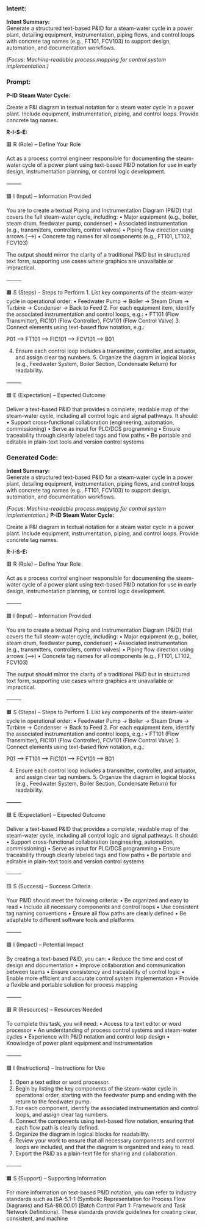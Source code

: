 ### Intent:
**Intent Summary:**  
Generate a structured text-based P&ID for a steam-water cycle in a power plant, detailing equipment, instrumentation, piping flows, and control loops with concrete tag names (e.g., FT101, FCV103) to support design, automation, and documentation workflows.  

*(Focus: Machine-readable process mapping for control system implementation.)*

### Prompt:
**P-ID Steam Water Cycle:**

Create a P&I diagram in textual notation for a steam water cycle in a power plant. Include equipment, instrumentation, piping, and control loops. Provide concrete tag names.


**R-I-S-E:**

🟥 R (Role) – Define Your Role

Act as a process control engineer responsible for documenting the steam-water cycle of a power plant using text-based P&ID notation for use in early design, instrumentation planning, or control logic development.

⸻

🟩 I (Input) – Information Provided

You are to create a textual Piping and Instrumentation Diagram (P&ID) that covers the full steam-water cycle, including:
	•	Major equipment (e.g., boiler, steam drum, feedwater pump, condenser)
	•	Associated instrumentation (e.g., transmitters, controllers, control valves)
	•	Piping flow direction using arrows (-->)
	•	Concrete tag names for all components (e.g., FT101, LT102, FCV103)

The output should mirror the clarity of a traditional P&ID but in structured text form, supporting use cases where graphics are unavailable or impractical.

⸻

🟧 S (Steps) – Steps to Perform
	1.	List key components of the steam-water cycle in operational order:
	•	Feedwater Pump → Boiler → Steam Drum → Turbine → Condenser → Back to Feed
	2.	For each equipment item, identify the associated instrumentation and control loops, e.g.:
	•	FT101 (Flow Transmitter), FIC101 (Flow Controller), FCV101 (Flow Control Valve)
	3.	Connect elements using text-based flow notation, e.g.:

 P01 --> FT101 --> FIC101 --> FCV101 --> B01

 4.	Ensure each control loop includes a transmitter, controller, and actuator, and assign clear tag numbers.
	5.	Organize the diagram in logical blocks (e.g., Feedwater System, Boiler Section, Condensate Return) for readability.

⸻

🟦 E (Expectation) – Expected Outcome

Deliver a text-based P&ID that provides a complete, readable map of the steam-water cycle, including all control logic and signal pathways. It should:
	•	Support cross-functional collaboration (engineering, automation, commissioning)
	•	Serve as input for PLC/DCS programming
	•	Ensure traceability through clearly labeled tags and flow paths
	•	Be portable and editable in plain-text tools and version control systems

### Generated Code:
**Intent Summary:**  
Generate a structured text-based P&ID for a steam-water cycle in a power plant, detailing equipment, instrumentation, piping flows, and control loops with concrete tag names (e.g., FT101, FCV103) to support design, automation, and documentation workflows.  

*(Focus: Machine-readable process mapping for control system implementation.)*
**P-ID Steam Water Cycle:**

Create a P&I diagram in textual notation for a steam water cycle in a power plant. Include equipment, instrumentation, piping, and control loops. Provide concrete tag names.


**R-I-S-E:**

🟥 R (Role) – Define Your Role

Act as a process control engineer responsible for documenting the steam-water cycle of a power plant using text-based P&ID notation for use in early design, instrumentation planning, or control logic development.

⸻

🟩 I (Input) – Information Provided

You are to create a textual Piping and Instrumentation Diagram (P&ID) that covers the full steam-water cycle, including:
	•	Major equipment (e.g., boiler, steam drum, feedwater pump, condenser)
	•	Associated instrumentation (e.g., transmitters, controllers, control valves)
	•	Piping flow direction using arrows (-->)
	•	Concrete tag names for all components (e.g., FT101, LT102, FCV103)

The output should mirror the clarity of a traditional P&ID but in structured text form, supporting use cases where graphics are unavailable or impractical.

⸻

🟧 S (Steps) – Steps to Perform
	1.	List key components of the steam-water cycle in operational order:
	•	Feedwater Pump → Boiler → Steam Drum → Turbine → Condenser → Back to Feed
	2.	For each equipment item, identify the associated instrumentation and control loops, e.g.:
	•	FT101 (Flow Transmitter), FIC101 (Flow Controller), FCV101 (Flow Control Valve)
	3.	Connect elements using text-based flow notation, e.g.:

 P01 --> FT101 --> FIC101 --> FCV101 --> B01

 4.	Ensure each control loop includes a transmitter, controller, and actuator, and assign clear tag numbers.
	5.	Organize the diagram in logical blocks (e.g., Feedwater System, Boiler Section, Condensate Return) for readability.

⸻

🟦 E (Expectation) – Expected Outcome

Deliver a text-based P&ID that provides a complete, readable map of the steam-water cycle, including all control logic and signal pathways. It should:
	•	Support cross-functional collaboration (engineering, automation, commissioning)
	•	Serve as input for PLC/DCS programming
	•	Ensure traceability through clearly labeled tags and flow paths
	•	Be portable and editable in plain-text tools and version control systems

⸻

🟨 S (Success) – Success Criteria

Your P&ID should meet the following criteria:
	•	Be organized and easy to read
	•	Include all necessary components and control loops
	•	Use consistent tag naming conventions
	•	Ensure all flow paths are clearly defined
	•	Be adaptable to different software tools and platforms

⸻

🟩 I (Impact) – Potential Impact

By creating a text-based P&ID, you can:
	•	Reduce the time and cost of design and documentation
	•	Improve collaboration and communication between teams
	•	Ensure consistency and traceability of control logic
	•	Enable more efficient and accurate control system implementation
	•	Provide a flexible and portable solution for process mapping

⸻

🟥 R (Resources) – Resources Needed

To complete this task, you will need:
	•	Access to a text editor or word processor
	•	An understanding of process control systems and steam-water cycles
	•	Experience with P&ID notation and control loop design
	•	Knowledge of power plant equipment and instrumentation

⸻

🟩 I (Instructions) – Instructions for Use

1.	Open a text editor or word processor.
2.	Begin by listing the key components of the steam-water cycle in operational order, starting with the feedwater pump and ending with the return to the feedwater pump.
3.	For each component, identify the associated instrumentation and control loops, and assign clear tag numbers.
4.	Connect the components using text-based flow notation, ensuring that each flow path is clearly defined.
5.	Organize the diagram in logical blocks for readability.
6.	Review your work to ensure that all necessary components and control loops are included, and that the diagram is organized and easy to read.
7.	Export the P&ID as a plain-text file for sharing and collaboration.

⸻

🟧 S (Support) – Supporting Information

For more information on text-based P&ID notation, you can refer to industry standards such as ISA-5.1-1 (Symbolic Representation for Process Flow Diagrams) and ISA-88.00.01 (Batch Control Part 1: Framework and Task Network Definitions). These standards provide guidelines for creating clear, consistent, and machine
